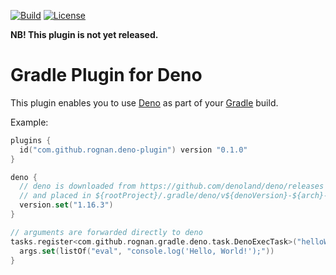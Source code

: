 [![Build](https://github.com/rognan/deno-gradle-plugin/actions/workflows/main.yml/badge.svg)](https://github.com/rognan/deno-gradle-plugin/actions?query=branch%3Amain+event%3Apush)
[![License](https://img.shields.io/badge/License-Apache%202.0-blue)](https://www.apache.org/licenses/LICENSE-2.0)

**NB! This plugin is not yet released.**

# Gradle Plugin for Deno

This plugin enables you to use [Deno][0] as part of your [Gradle][1] build.

Example:

```kotlin
plugins {
  id("com.github.rognan.deno-plugin") version "0.1.0"
}

deno {
  // deno is downloaded from https://github.com/denoland/deno/releases
  // and placed in ${rootProject}/.gradle/deno/v${denoVersion}-${arch}-${os}
  version.set("1.16.3")
}

// arguments are forwarded directly to deno
tasks.register<com.github.rognan.gradle.deno.task.DenoExecTask>("helloWorld") {
  args.set(listOf("eval", "console.log('Hello, World!');"))
}
```

[0]: https://deno.land/
[1]: https://gradle.org/
